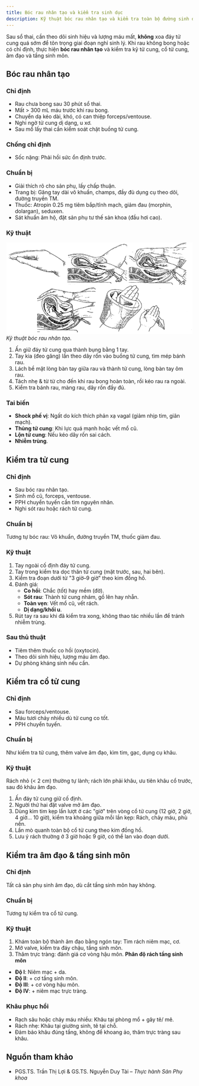 ```yaml
---
title: Bóc rau nhân tạo và kiểm tra sinh dục
description: Kỹ thuật bóc rau nhân tạo và kiểm tra toàn bộ đường sinh dưới sau sổ thai.
---
```


Sau sổ thai, cần theo dõi sinh hiệu và lượng máu mất, **không** xoa đáy tử cung quá sớm để tôn trọng giai đoạn nghỉ sinh lý. Khi rau không bong hoặc có chỉ định, thực hiện **bóc rau nhân tạo** và kiểm tra kỹ tử cung, cổ tử cung, âm đạo và tầng sinh môn.

## Bóc rau nhân tạo

### Chỉ định

- Rau chưa bong sau 30 phút sổ thai.
- Mất > 300 mL máu trước khi rau bong.
- Chuyển dạ kéo dài, khó, có can thiệp forceps/ventouse.
- Nghi ngờ tử cung dị dạng, u xơ.
- Sau mổ lấy thai cần kiểm soát chặt buồng tử cung.

### Chống chỉ định

- Sốc nặng: Phải hồi sức ổn định trước.

### Chuẩn bị

- Giải thích rõ cho sản phụ, lấy chấp thuận.
- Trang bị: Găng tay dài vô khuẩn, champs, đầy đủ dụng cụ theo dõi, đường truyền TM.
- Thuốc: Atropin 0.25 mg tiêm bắp/tĩnh mạch, giảm đau (morphin, dolargan), seduxen.
- Sát khuẩn âm hộ, đặt sản phụ tư thế sản khoa (đầu hơi cao).

### Kỹ thuật

![Kỹ thuật bóc rau nhân tạo](./_images/boc-rau-nhan-tao-kiem-tra-sinh-duc/ky-thuat-boc-rau-nhan-tao.png)
_Kỹ thuật bóc rau nhân tạo._

1. Ấn giữ đáy tử cung qua thành bụng bằng 1 tay.
2. Tay kia (đeo găng) lần theo dây rốn vào buồng tử cung, tìm mép bánh rau.
3. Lách bề mặt lòng bàn tay giữa rau và thành tử cung, lòng bàn tay ôm rau.
4. Tách nhẹ & từ từ cho đến khi rau bong hoàn toàn, rồi kéo rau ra ngoài.
5. Kiểm tra bánh rau, màng rau, dây rốn đầy đủ.

### Tai biến

- **Shock phế vị**: Ngất do kích thích phản xạ vagal (giảm nhịp tim, giãn mạch).
- **Thủng tử cung**: Khi lực quá mạnh hoặc vết mổ cũ.
- **Lộn tử cung**: Nếu kéo dây rốn sai cách.
- **Nhiễm trùng**.

## Kiểm tra tử cung

### Chỉ định

- Sau bóc rau nhân tạo.
- Sinh mổ cũ, forceps, ventouse.
- PPH chuyển tuyến cần tìm nguyên nhân.
- Nghi sót rau hoặc rách tử cung.

### Chuẩn bị

Tương tự bóc rau: Vô khuẩn, đường truyền TM, thuốc giảm đau.

### Kỹ thuật

1. Tay ngoài cố định đáy tử cung.
2. Tay trong kiểm tra dọc thân tử cung (mặt trước, sau, hai bên).
3. Kiểm tra đoạn dưới từ "3 giờ–9 giờ" theo kim đồng hồ.
4. Đánh giá:
   - **Co hồi**: Chắc (tốt) hay mềm (đờ).
   - **Sót rau**: Thành tử cung nhám, gồ lên hay nhẵn.
   - **Toàn vẹn**: Vết mổ cũ, vết rách.
   - **Dị dạng/khối u**.
5. Rút tay ra sau khi đã kiểm tra xong, không thao tác nhiều lần để tránh nhiễm trùng.

### Sau thủ thuật

- Tiêm thêm thuốc co hồi (oxytocin).
- Theo dõi sinh hiệu, lượng máu âm đạo.
- Dự phòng kháng sinh nếu cần.

## Kiểm tra cổ tử cung

### Chỉ định

- Sau forceps/ventouse.
- Máu tươi chảy nhiều dù tử cung co tốt.
- PPH chuyển tuyến.

### Chuẩn bị

Như kiểm tra tử cung, thêm valve âm đạo, kìm tim, gạc, dụng cụ khâu.

### Kỹ thuật

Rách nhỏ (< 2 cm) thường tự lành; rách lớn phải khâu, ưu tiên khâu cổ trước, sau đó khâu âm đạo.

1. Ấn đáy tử cung giữ cố định.
2. Người thứ hai đặt valve mở âm đạo.
3. Dùng kìm tim kẹp lần lượt ở các "giờ" trên vòng cổ tử cung (12 giờ, 2 giờ, 4 giờ... 10 giờ), kiểm tra khoảng giữa mỗi lần kẹp: Rách, chảy máu, phù nền.
4. Lần mò quanh toàn bộ cổ tử cung theo kim đồng hồ.
5. Lưu ý rách thường ở 3 giờ hoặc 9 giờ, có thể lan vào đoạn dưới.

## Kiểm tra âm đạo & tầng sinh môn

### Chỉ định

Tất cả sản phụ sinh âm đạo, dù cắt tầng sinh môn hay không.

### Chuẩn bị

Tương tự kiểm tra cổ tử cung.

### Kỹ thuật

1. Khám toàn bộ thành âm đạo bằng ngón tay: Tìm rách niêm mạc, cơ.
2. Mở valve, kiểm tra đáy chậu, tầng sinh môn.
3. Thăm trực tràng: đánh giá cơ vòng hậu môn.
   **Phân độ rách tầng sinh môn**

- **Độ I**: Niêm mạc + da.
- **Độ II**: + cơ tầng sinh môn.
- **Độ III**: + cơ vòng hậu môn.
- **Độ IV**: + niêm mạc trực tràng.

### Khâu phục hồi

- Rạch sâu hoặc chảy máu nhiều: Khâu tại phòng mổ + gây tê/ mê.
- Rách nhẹ: Khâu tại giường sinh, tê tại chỗ.
- Đảm bảo khâu đúng tầng, không để khoang ảo, thăm trực tràng sau khâu.

## Nguồn tham khảo

- PGS.TS. Trần Thị Lợi & GS.TS. Nguyễn Duy Tài – _Thực hành Sản Phụ khoa_
